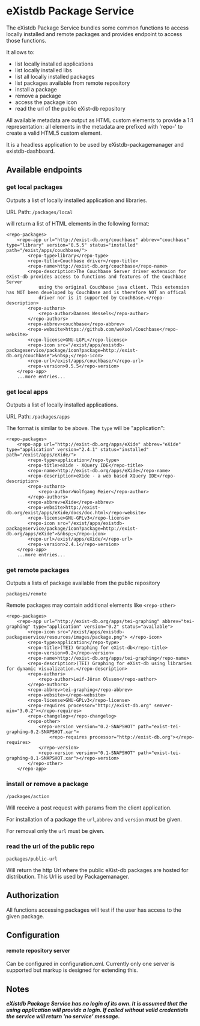 # eXistdb Package Service

The eXistdb Package Service bundles some common functions to access locally installed and remote packages and provides endpoint to access
those functions.

It allows to:
* list locally installed applications
* list locally installed libs
* list all locally installed packages
* list packages available from remote repository
* install a package
* remove a package
* access the package icon
* read the url of the public eXist-db repository

All available metadata are output as HTML custom elements to provide a 1:1 representation: all 
elements in the metadata are prefixed with 'repo-' to create a valid HTML5 custom element.

It is a headless application to be used by eXistdb-packagemanager and existdb-dashboard.

## Available endpoints

### get local packages 

Outputs a list of locally installed application and libraries.


URL Path: `/packages/local` 

will return a list of HTML elements in the following format:

```
<repo-packages>
    <repo-app url="http://exist-db.org/couchbase" abbrev="couchbase" type="library" version="0.5.5" status="installed" path="/exist/apps/couchbase/">
        <repo-type>library</repo-type>
        <repo-title>Couchbase driver</repo-title>
        <repo-name>http://exist-db.org/couchbase</repo-name>
        <repo-description>The Couchbase Server driver extension for eXist-db provides access to functions and features of the Couchbase Server
            using the original Couchbase java client. This extension has NOT been developed by CouchBase and is therefore NOT an offical
            driver nor is it supported by CouchBase.</repo-description>
        <repo-authors>
            <repo-author>Dannes Wessels</repo-author>
        </repo-authors>
        <repo-abbrev>couchbase</repo-abbrev>
        <repo-website>https://github.com/weXsol/Couchbase</repo-website>
        <repo-license>GNU-LGPL</repo-license>
        <repo-icon src="/exist/apps/existdb-packageservice/package/icon?package=http://exist-db.org/couchbase">&nbsp;</repo-icon>
        <repo-url>/exist/apps/couchbase/</repo-url>
        <repo-version>0.5.5</repo-version>
    </repo-app>
    ...more entries...
```

### get local apps

Outputs a list of locally installed applications.

URL Path: `/packages/apps`

The format is similar to be above. The `type` will be "application":

```
<repo-packages>
    <repo-app url="http://exist-db.org/apps/eXide" abbrev="eXide" type="application" version="2.4.1" status="installed" path="/exist/apps/eXide/">
        <repo-type>application</repo-type>
        <repo-title>eXide - XQuery IDE</repo-title>
        <repo-name>http://exist-db.org/apps/eXide</repo-name>
        <repo-description>eXide - a web based XQuery IDE</repo-description>
        <repo-authors>
            <repo-author>Wolfgang Meier</repo-author>
        </repo-authors>
        <repo-abbrev>eXide</repo-abbrev>
        <repo-website>http://exist-db.org/exist/apps/eXide/docs/doc.html</repo-website>
        <repo-license>GNU-GPLv3</repo-license>
        <repo-icon src="/exist/apps/existdb-packageservice/package/icon?package=http://exist-db.org/apps/eXide">&nbsp;</repo-icon>
        <repo-url>/exist/apps/eXide/</repo-url>
        <repo-version>2.4.1</repo-version>
    </repo-app>
    ...more entries...
```

### get remote packages

Outputs a lists of package available from the public repository 

`packages/remote`

Remote packages may contain additional elements like `<repo-other>`

```
<repo-packages>
    <repo-app url="http://exist-db.org/apps/tei-graphing" abbrev="tei-graphing" type="application" version="0.2" status="available">
        <repo-icon src="/exist/apps/existdb-packageservice/resources/images/package.png"> </repo-icon>
        <repo-type>application</repo-type>
        <repo-title>(TEI) Graphing for eXist-db</repo-title>
        <repo-version>0.2</repo-version>
        <repo-name>http://exist-db.org/apps/tei-graphing</repo-name>
        <repo-description>(TEI) Graphing for eXist-db using libraries for dynamic visualization.</repo-description>
        <repo-authors>
            <repo-author>Leif-Jöran Olsson</repo-author>
        </repo-authors>
        <repo-abbrev>tei-graphing</repo-abbrev>
        <repo-website></repo-website>
        <repo-license>GNU-GPLv3</repo-license>
        <repo-requires processor="http://exist-db.org" semver-min="3.0.2"></repo-requires>
        <repo-changelog></repo-changelog>
        <repo-other>
            <repo-version version="0.2-SNAPSHOT" path="exist-tei-graphing-0.2-SNAPSHOT.xar">
                <repo-requires processor="http://exist-db.org"></repo-requires>
            </repo-version>
            <repo-version version="0.1-SNAPSHOT" path="exist-tei-graphing-0.1-SNAPSHOT.xar"></repo-version>
        </repo-other>
    </repo-app>
```


### install or remove a package

`/packages/action`

Will receive a post request with params from the client application.

For installation of a package the `url`,`abbrev` and `version` must be given.

For removal only the `url` must be given.

### read the url of the public repo

`packages/public-url`

Will return the http Url where the public eXist-db packages are hosted for distribution. This Url
is used by Packagemanager.

## Authorization

All functions accessing packages will test if the user has access to the given package.

## Configuration

#### remote repository server

Can be configured in configuration.xml. Currently only one server is supported but
markup is designed for extending this.

## Notes

***eXistdb Package Service has no login of its own. It is assumed that the using application
will provide a login. If called without valid credentials the service will return 'no service' message.***